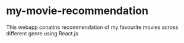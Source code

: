 # my-movie-recommendation
This webapp conatins recommendation of my favourite movies across different genre using React.js
